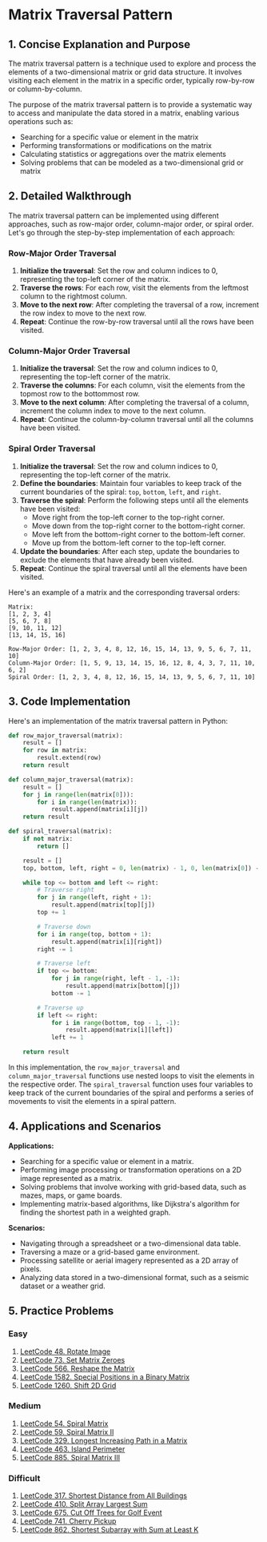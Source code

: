 # Matrix Traversal Pattern

## 1. Concise Explanation and Purpose

The matrix traversal pattern is a technique used to explore and process the elements of a two-dimensional matrix or grid data structure. It involves visiting each element in the matrix in a specific order, typically row-by-row or column-by-column.

The purpose of the matrix traversal pattern is to provide a systematic way to access and manipulate the data stored in a matrix, enabling various operations such as:

- Searching for a specific value or element in the matrix
- Performing transformations or modifications on the matrix
- Calculating statistics or aggregations over the matrix elements
- Solving problems that can be modeled as a two-dimensional grid or matrix

## 2. Detailed Walkthrough

The matrix traversal pattern can be implemented using different approaches, such as row-major order, column-major order, or spiral order. Let's go through the step-by-step implementation of each approach:

### Row-Major Order Traversal

1. **Initialize the traversal**: Set the row and column indices to 0, representing the top-left corner of the matrix.
2. **Traverse the rows**: For each row, visit the elements from the leftmost column to the rightmost column.
3. **Move to the next row**: After completing the traversal of a row, increment the row index to move to the next row.
4. **Repeat**: Continue the row-by-row traversal until all the rows have been visited.

### Column-Major Order Traversal

1. **Initialize the traversal**: Set the row and column indices to 0, representing the top-left corner of the matrix.
2. **Traverse the columns**: For each column, visit the elements from the topmost row to the bottommost row.
3. **Move to the next column**: After completing the traversal of a column, increment the column index to move to the next column.
4. **Repeat**: Continue the column-by-column traversal until all the columns have been visited.

### Spiral Order Traversal

1. **Initialize the traversal**: Set the row and column indices to 0, representing the top-left corner of the matrix.
2. **Define the boundaries**: Maintain four variables to keep track of the current boundaries of the spiral: `top`, `bottom`, `left`, and `right`.
3. **Traverse the spiral**: Perform the following steps until all the elements have been visited:
   - Move right from the top-left corner to the top-right corner.
   - Move down from the top-right corner to the bottom-right corner.
   - Move left from the bottom-right corner to the bottom-left corner.
   - Move up from the bottom-left corner to the top-left corner.
4. **Update the boundaries**: After each step, update the boundaries to exclude the elements that have already been visited.
5. **Repeat**: Continue the spiral traversal until all the elements have been visited.

Here's an example of a matrix and the corresponding traversal orders:

```
Matrix:
[1, 2, 3, 4]
[5, 6, 7, 8]
[9, 10, 11, 12]
[13, 14, 15, 16]

Row-Major Order: [1, 2, 3, 4, 8, 12, 16, 15, 14, 13, 9, 5, 6, 7, 11, 10]
Column-Major Order: [1, 5, 9, 13, 14, 15, 16, 12, 8, 4, 3, 7, 11, 10, 6, 2]
Spiral Order: [1, 2, 3, 4, 8, 12, 16, 15, 14, 13, 9, 5, 6, 7, 11, 10]
```

## 3. Code Implementation

Here's an implementation of the matrix traversal pattern in Python:

```python
def row_major_traversal(matrix):
    result = []
    for row in matrix:
        result.extend(row)
    return result

def column_major_traversal(matrix):
    result = []
    for j in range(len(matrix[0])):
        for i in range(len(matrix)):
            result.append(matrix[i][j])
    return result

def spiral_traversal(matrix):
    if not matrix:
        return []

    result = []
    top, bottom, left, right = 0, len(matrix) - 1, 0, len(matrix[0]) - 1

    while top <= bottom and left <= right:
        # Traverse right
        for j in range(left, right + 1):
            result.append(matrix[top][j])
        top += 1

        # Traverse down
        for i in range(top, bottom + 1):
            result.append(matrix[i][right])
        right -= 1

        # Traverse left
        if top <= bottom:
            for j in range(right, left - 1, -1):
                result.append(matrix[bottom][j])
            bottom -= 1

        # Traverse up
        if left <= right:
            for i in range(bottom, top - 1, -1):
                result.append(matrix[i][left])
            left += 1

    return result
```

In this implementation, the `row_major_traversal` and `column_major_traversal` functions use nested loops to visit the elements in the respective order. The `spiral_traversal` function uses four variables to keep track of the current boundaries of the spiral and performs a series of movements to visit the elements in a spiral pattern.

## 4. Applications and Scenarios

**Applications:**
- Searching for a specific value or element in a matrix.
- Performing image processing or transformation operations on a 2D image represented as a matrix.
- Solving problems that involve working with grid-based data, such as mazes, maps, or game boards.
- Implementing matrix-based algorithms, like Dijkstra's algorithm for finding the shortest path in a weighted graph.

**Scenarios:**
- Navigating through a spreadsheet or a two-dimensional data table.
- Traversing a maze or a grid-based game environment.
- Processing satellite or aerial imagery represented as a 2D array of pixels.
- Analyzing data stored in a two-dimensional format, such as a seismic dataset or a weather grid.

## 5. Practice Problems

### Easy
1. [LeetCode 48. Rotate Image](https://leetcode.com/problems/rotate-image/)
2. [LeetCode 73. Set Matrix Zeroes](https://leetcode.com/problems/set-matrix-zeroes/)
3. [LeetCode 566. Reshape the Matrix](https://leetcode.com/problems/reshape-the-matrix/)
4. [LeetCode 1582. Special Positions in a Binary Matrix](https://leetcode.com/problems/special-positions-in-a-binary-matrix/)
5. [LeetCode 1260. Shift 2D Grid](https://leetcode.com/problems/shift-2d-grid/)

### Medium
1. [LeetCode 54. Spiral Matrix](https://leetcode.com/problems/spiral-matrix/)
2. [LeetCode 59. Spiral Matrix II](https://leetcode.com/problems/spiral-matrix-ii/)
3. [LeetCode 329. Longest Increasing Path in a Matrix](https://leetcode.com/problems/longest-increasing-path-in-a-matrix/)
4. [LeetCode 463. Island Perimeter](https://leetcode.com/problems/island-perimeter/)
5. [LeetCode 885. Spiral Matrix III](https://leetcode.com/problems/spiral-matrix-iii/)

### Difficult
1. [LeetCode 317. Shortest Distance from All Buildings](https://leetcode.com/problems/shortest-distance-from-all-buildings/)
2. [LeetCode 410. Split Array Largest Sum](https://leetcode.com/problems/split-array-largest-sum/)
3. [LeetCode 675. Cut Off Trees for Golf Event](https://leetcode.com/problems/cut-off-trees-for-golf-event/)
4. [LeetCode 741. Cherry Pickup](https://leetcode.com/problems/cherry-pickup/)
5. [LeetCode 862. Shortest Subarray with Sum at Least K](https://leetcode.com/problems/shortest-subarray-with-sum-at-least-k/)